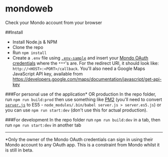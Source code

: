 # mondoweb
Check your Mondo account from your browser

##Install
- Install Node.js & NPM
- Clone the repo
- Run `npm install`
- Create a `.env` file using [`.env-sample`](https://github.com/robcalcroft/mondoweb/blob/master/.env-sample) and insert your [Mondo OAuth credentials](https://developers.getmondo.co.uk/) where the `***`'s are. For the redirect URI, it should look like: `http://<HOST>:<PORT>/callback`. You'll also need a Google Maps JavaScript API key, available from https://developers.google.com/maps/documentation/javascript/get-api-key

###For personal use of the application* OR production
In the repo folder, run `npm run build:prod` then use something like [PM2](https://github.com/Unitech/pm2) (you'll need to convert [`server.js`](https://github.com/robcalcroft/mondoweb/blob/master/server.js) to ES5 - `node_modules/.bin/babel server.js > server.es5.js`) or you can use `npm run start:dev` (don't use this for actual production).

###For development
In the repo folder run `npm run build:dev` in a tab, then run `npm run start:dev` in another tab

---

*Only the owner of the Mondo OAuth credentials can sign in using their Mondo account to any OAuth app. This is a constraint from Mondo whilst it is still in beta.
